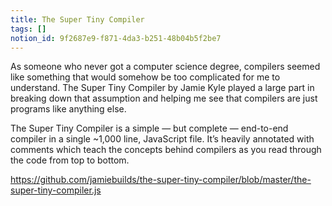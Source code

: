 ```yaml
---
title: The Super Tiny Compiler
tags: []
notion_id: 9f2687e9-f871-4da3-b251-48b04b5f2be7
---
```

As someone who never got a computer science degree, compilers seemed like something that would somehow be too complicated for me to understand. The Super Tiny Compiler by Jamie Kyle played a large part in breaking down that assumption and helping me see that compilers are just programs like anything else.

The Super Tiny Compiler is a simple — but complete — end-to-end compiler in a single ~1,000 line, JavaScript file. It’s heavily annotated with comments which teach the concepts behind compilers as you read through the code from top to bottom.

<https://github.com/jamiebuilds/the-super-tiny-compiler/blob/master/the-super-tiny-compiler.js>
